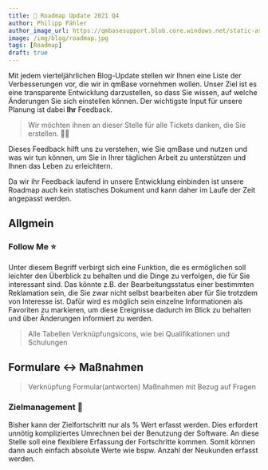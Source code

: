 ```yaml
---
title: 🚀 Roadmap Update 2021 Q4
author: Philipp Pähler
author_image_url: https://qmbasesupport.blob.core.windows.net/static-assets/img/persons/paehler_round.png
image: /img/blog/roadmap.jpg
tags: [Roadmap]
draft: true
---
```


Mit jedem vierteljährlichen Blog-Update stellen wir Ihnen eine Liste der Verbesserungen vor, die wir in qmBase vornehmen wollen. Unser Ziel ist es eine transparente Entwicklung darzustellen, so dass Sie wissen, auf welche Änderungen Sie sich einstellen können.
Der wichtigste Input für unsere Planung ist dabei **Ihr** Feedback.

> Wir möchten ihnen an dieser Stelle für alle Tickets danken, die Sie erstellen. 💐🙏

Dieses Feedback hilft uns zu verstehen, wie Sie qmBase und nutzen und was wir tun können, um Sie in Ihrer täglichen Arbeit zu unterstützen und Ihnen das Leben zu erleichtern.

Da wir ihr Feedback laufend in unsere Entwicklung einbinden ist unsere Roadmap auch kein statisches Dokument und kann daher im Laufe der Zeit angepasst werden.

<!--truncate-->

## Allgmein

### Follow Me ⭐

Unter diesem Begriff verbirgt sich eine Funktion, die es ermöglichen soll leichter den Überblick zu behalten und die Dinge zu verfolgen, die für Sie interessant sind. Das könnte z.B. der Bearbeitungsstatus einer bestimmten Reklamation sein, die Sie zwar nicht selbst bearbeiten aber für Sie trotzdem von Interesse ist. Dafür wird es möglich sein einzelne Informationen als Favoriten zu markieren, um diese Ereignisse dadurch im Blick zu behalten und über Änderungen informiert zu werden.

> Alle Tabellen Verknüpfungsicons, wie bei Qualifikationen und Schulungen

## Formulare <-> Maßnahmen

> Verknüpfung Formular(antworten) Maßnahmen mit Bezug auf Fragen

### Zielmanagement 🏁

Bisher kann der Zielfortschritt nur als % Wert erfasst werden. Dies erfordert unnötig kompliziertes Umrechnen bei der Benutzung der Software. An diese Stelle soll eine flexiblere Erfassung der Fortschritte kommen. Somit können dann auch einfach absolute Werte wie bspw. Anzahl der Neukunden erfasst werden.

